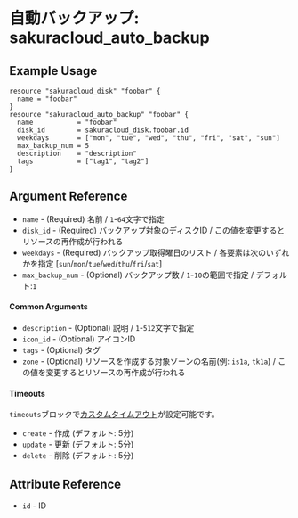 # 自動バックアップ: sakuracloud_auto_backup

## Example Usage

```hcl
resource "sakuracloud_disk" "foobar" {
  name = "foobar"
}
resource "sakuracloud_auto_backup" "foobar" {
  name           = "foobar"
  disk_id        = sakuracloud_disk.foobar.id
  weekdays       = ["mon", "tue", "wed", "thu", "fri", "sat", "sun"]
  max_backup_num = 5
  description    = "description"
  tags           = ["tag1", "tag2"]
}
```

## Argument Reference

* `name` -  (Required) 名前 / `1`-`64`文字で指定
* `disk_id` - (Required) バックアップ対象のディスクID / この値を変更するとリソースの再作成が行われる
* `weekdays` - (Required) バックアップ取得曜日のリスト / 各要素は次のいずれかを指定 [`sun`/`mon`/`tue`/`wed`/`thu`/`fri`/`sat`]
* `max_backup_num` - (Optional) バックアップ数 / `1`-`10`の範囲で指定 / デフォルト:`1`

#### Common Arguments

* `description` - (Optional) 説明 / `1`-`512`文字で指定
* `icon_id` - (Optional) アイコンID
* `tags` - (Optional) タグ
* `zone` - (Optional) リソースを作成する対象ゾーンの名前(例: `is1a`, `tk1a`) / この値を変更するとリソースの再作成が行われる

#### Timeouts

`timeouts`ブロックで[カスタムタイムアウト](https://www.terraform.io/docs/configuration/resources.html#operation-timeouts)が設定可能です。  

* `create` - 作成 (デフォルト: 5分)
* `update` - 更新 (デフォルト: 5分)
* `delete` - 削除 (デフォルト: 5分)

## Attribute Reference

* `id` - ID




